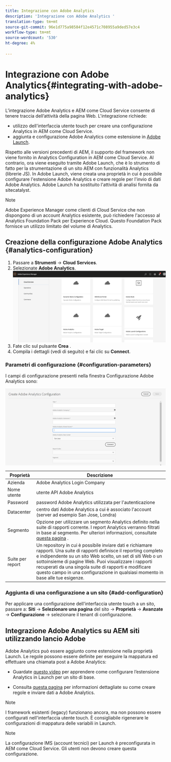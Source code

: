 ```yaml
---
title: Integrazione con Adobe Analytics
description: 'Integrazione con Adobe Analytics '
translation-type: tm+mt
source-git-commit: 96e1d775a98584f12e4571c708955a9ded57e3c4
workflow-type: tm+mt
source-wordcount: '530'
ht-degree: 4%

---
```



# Integrazione con Adobe Analytics{#integrating-with-adobe-analytics}

L’integrazione  Adobe Analytics e AEM come Cloud Service consente di tenere traccia dell’attività della pagina Web. L&#39;integrazione richiede:

* utilizzo dell&#39;interfaccia utente touch per creare una configurazione Analytics  in AEM come Cloud Service.
* aggiunta e configurazione  Adobe Analytics come estensione in [Adobe Launch](https://docs.adobe.com/content/help/en/launch/using/intro/get-started/quick-start.html).

Rispetto alle versioni precedenti di AEM, il supporto del framework non viene fornito in  Analytics Configuration in AEM come Cloud Service. Al contrario, ora viene eseguito tramite  Adobe Launch, che è lo strumento di fatto per la strumentazione di un sito AEM con  funzionalità Analytics (librerie JS). In  Adobe Launch, viene creata una proprietà in cui è possibile configurare l&#39;estensione Adobe Analytics  e creare regole per l&#39;invio di dati  Adobe Analytics.  Adobe Launch ha sostituito l&#39;attività di analisi fornita da sitecatalyst.

>[!NOTE]
>
> Adobe Experience Manager come clienti di Cloud Service che non dispongono di un account  Analytics esistente, può richiedere l&#39;accesso al  Analytics Foundation Pack per  Experience Cloud. Questo Foundation Pack fornisce un utilizzo limitato del volume di  Analytics.

## Creazione della configurazione Adobe Analytics  {#analytics-configuration}

1. Passare a **Strumenti** → **Cloud Services**.
2. Selezionate **Adobe Analytics**.
   ![Adobe Analytics](assets/analytics_screen2.png "WindowAdobe  Analytics Window")
3. Fate clic sul pulsante **Crea** .
4. Compila i dettagli (vedi di seguito) e fai clic su **Connect**.

### Parametri di configurazione {#configuration-parameters}

I campi di configurazione presenti nella finestra Configurazione Adobe Analytics  sono:

![Parametri](assets/properties_field1.png "di configurazione")

| Proprietà | Descrizione |
|---|---|
| Azienda |  Adobe Analytics Login Company |
| Nome utente |  utente API Adobe Analytics |
| Password |  password Adobe Analytics utilizzata per l&#39;autenticazione |
| Datacenter |  centro dati Adobe Analytics a cui è associato l&#39;account (server ad esempio San Jose, Londra) |
| Segmento | Opzione per utilizzare un segmento Analytics  definito nella suite di rapporti corrente. I report Analytics  verranno filtrati in base al segmento. Per ulteriori informazioni, consultate [questa pagina](https://docs.adobe.com/content/help/en/analytics/components/segmentation/seg-overview.html) . |
| Suite per report | Un repository in cui è possibile inviare dati e richiamare rapporti. Una suite di rapporti definisce il reporting completo e indipendente su un sito Web scelto, un set di siti Web o un sottoinsieme di pagine Web. Puoi visualizzare i rapporti recuperati da una singola suite di rapporti e modificare questo campo in una configurazione in qualsiasi momento in base alle tue esigenze. |

### Aggiunta di una configurazione a un sito {#add-configuration}

Per applicare una configurazione dell&#39;interfaccia utente touch a un sito, passare a: **Siti** → **Selezionare una pagina** del sito → **Proprietà** → **Avanzate** → **Configurazione** → selezionare il tenant di configurazione.

## Integrazione  Adobe Analytics su AEM siti utilizzando  lancio Adobe

 Adobe Analytics può essere aggiunto come estensione nella proprietà Launch. Le regole possono essere definite per eseguire la mappatura ed effettuare una chiamata post a  Adobe Analytics:

* Guardate [questo video](https://docs.adobe.com/content/help/en/analytics-learn/tutorials/implementation/via-adobe-launch/basic-configuration-of-the-analytics-launch-extension.html) per apprendere come configurare l’estensione Analytics  in Launch per un sito di base.

* Consulta [questa pagina](https://docs.adobe.com/content/help/en/core-services-learn/implementing-in-websites-with-launch/implement-solutions/analytics.html) per informazioni dettagliate su come creare regole e inviare dati a  Adobe Analytics.

>[!NOTE]
>
>I framework esistenti (legacy) funzionano ancora, ma non possono essere configurati nell&#39;interfaccia utente touch. È consigliabile rigenerare le configurazioni di mappatura delle variabili in Launch.

>[!NOTE]
>
>La configurazione IMS (account tecnici) per Launch è preconfigurata in AEM come Cloud Service. Gli utenti non devono creare questa configurazione.
